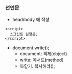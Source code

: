 ### 선언문

- head/body 에 작성
```
<script>
  스크립트 실행문;
</script>
```

- document.write();
  - document: 객체(object)
  - write: 메서드(method)
  - 복합기. 복사해라();
